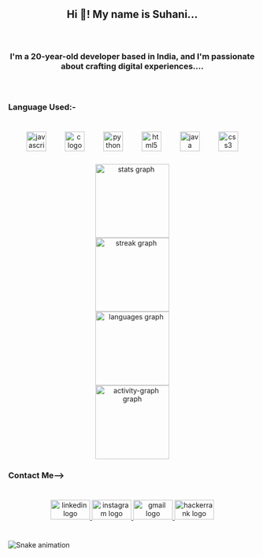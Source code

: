 <h2 align="center">Hi 👋! My name is Suhani...</h2>

###

<br clear="both">

<h3 align="center">I'm a 20-year-old developer based in India, and I'm passionate about crafting digital experiences....</h3>

###

<br clear="both">

<h3 align="left">Language Used:-</h3>

###

<br clear="both">

<div align="center">
  <img src="https://cdn.jsdelivr.net/gh/devicons/devicon/icons/javascript/javascript-original.svg" height="40" alt="javascript logo"  />
  <img width="30" />
  <img src="https://cdn.jsdelivr.net/gh/devicons/devicon/icons/c/c-original.svg" height="40" alt="c logo"  />
  <img width="30" />
  <img src="https://cdn.jsdelivr.net/gh/devicons/devicon/icons/python/python-original.svg" height="40" alt="python logo"  />
  <img width="30" />
  <img src="https://cdn.jsdelivr.net/gh/devicons/devicon/icons/html5/html5-original.svg" height="40" alt="html5 logo"  />
  <img width="30" />
  <img src="https://cdn.jsdelivr.net/gh/devicons/devicon/icons/java/java-original.svg" height="40" alt="java logo"  />
  <img width="30" />
  <img src="https://cdn.jsdelivr.net/gh/devicons/devicon/icons/css3/css3-original.svg" height="40" alt="css3 logo"  />
</div>

###

<div align="center">
  <img src="https://github-readme-stats.vercel.app/api?username=Suhanisg&hide_title=false&hide_rank=false&show_icons=true&include_all_commits=true&count_private=true&disable_animations=false&theme=rose_pine&locale=en&hide_border=false" height="150" alt="stats graph" /> <br>
  <img src="https://streak-stats.demolab.com?user=Suhanisg&locale=en&mode=daily&theme=dracula&hide_border=false&border_radius=5" height="150" alt="streak graph" /> <br>
  <img src="https://github-readme-stats.vercel.app/api/top-langs?username=Suhanisg&locale=en&hide_title=false&layout=compact&card_width=320&langs_count=5&theme=rose_pine&hide_border=false" height="150" alt="languages graph" /> <br>
  <img src="https://github-readme-activity-graph.vercel.app/graph?username=Suhanisg&custom_title=Contribution&theme=redical" height="150" alt="activity-graph graph"  />
</div>

###

<h3 align="left">Contact Me--></h3>

###

<br clear="both">

<div align="center">
  <a href="https://www.linkedin.com/in/suhani-goyal13/" target="_blank">
    <img src="https://raw.githubusercontent.com/maurodesouza/profile-readme-generator/master/src/assets/icons/social/linkedin/default.svg" width="80" height="40" alt="linkedin logo"  />
  </a>
  <a href="https://www.instagram.com/goyal_suhani1314/" target="_blank">
    <img src="https://raw.githubusercontent.com/maurodesouza/profile-readme-generator/master/src/assets/icons/social/instagram/default.svg" width="80" height="40" alt="instagram logo"  />
  </a>
  <a href="suhugoyal@gmail.com" target="_blank">
    <img src="https://raw.githubusercontent.com/maurodesouza/profile-readme-generator/master/src/assets/icons/social/gmail/default.svg" width="80" height="40" alt="gmail logo"  />
  </a>
  <a href="https://www.hackerrank.com/profile/suhani_goyal_cs1" target="_blank">
    <img src="https://raw.githubusercontent.com/maurodesouza/profile-readme-generator/master/src/assets/icons/social/hackerrank/default.svg" width="80" height="40" alt="hackerrank logo"  />
  </a>
</div>

###

<br clear="both">

<img src="https://raw.githubusercontent.com/Suhanisg/Suhanisg/output/snake.svg" alt="Snake animation" />

###
